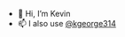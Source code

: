 - 👋 Hi, I’m Kevin
- 📫 I also use [@kgeorge314](https://github.com/kgeorge314)

<!---
kevin-george-ul/kevin-george-ul is a ✨ special ✨ repository because its `README.md` (this file) appears on your GitHub profile.
You can click the Preview link to take a look at your changes.
--->
